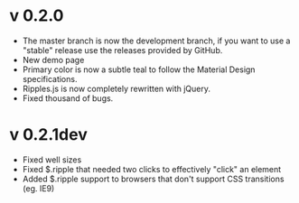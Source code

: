 # v 0.2.0

- The master branch is now the development branch, if you want to use a "stable" release use the releases provided by GitHub.
- New demo page
- Primary color is now a subtle teal to follow the Material Design specifications.
- Ripples.js is now completely rewritten with jQuery.
- Fixed thousand of bugs.

# v 0.2.1dev

- Fixed well sizes
- Fixed $.ripple that needed two clicks to effectively "click" an element
- Added $.ripple support to browsers that don't support CSS transitions (eg. IE9)
